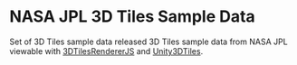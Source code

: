 # NASA JPL 3D Tiles Sample Data

Set of 3D Tiles sample data released 3D Tiles sample data from NASA JPL viewable with [3DTilesRendererJS](https://github.com/NASA-AMMOS/3DTilesRendererJS) and [Unity3DTiles](https://github.com/NASA-AMMOS/Unity3DTiles).

